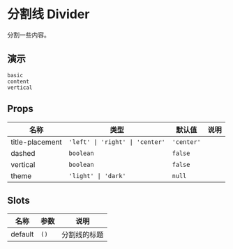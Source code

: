 # 分割线 Divider
分割一些内容。
## 演示
```demo
basic
content
vertical
```
## Props
|名称|类型|默认值|说明|
|-|-|-|-|
|title-placement|`'left' \| 'right' \| 'center'`|`'center'`||
|dashed|`boolean`|`false`||
|vertical|`boolean`|`false`||
|theme|`'light' \| 'dark'`|`null`||

## Slots
|名称|参数|说明|
|-|-|-|
|default|`()`|分割线的标题|

